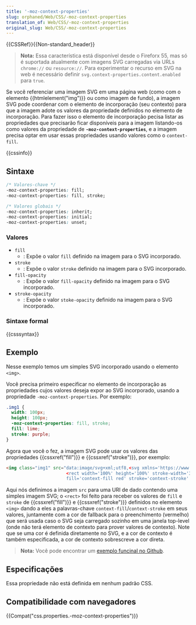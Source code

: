 ```yaml
---
title: '-moz-context-properties'
slug: orphaned/Web/CSS/-moz-context-properties
translation_of: Web/CSS/-moz-context-properties
original_slug: Web/CSS/-moz-context-properties
---
```

{{CSSRef}}{{Non-standard_header}}

> **Nota:** Essa característica está disponível desde o Fireforx 55, mas só é suportada atualmente com imagens SVG carregadas via URLs `chrome://` ou `resource://`. Para experimentar o recurso em SVG na web é necessário definir `svg.context-properties.content.enabled` para `true`.

Se você referenciar uma imagem SVG em uma página web (como com o elemento {{htmlelement("img")}} ou como imagem de fundo), a imagem SVG pode coordenar com o elemento de incorporação (seu contexto) para que a imagem adote os valores da propriedade definidos no elemento de incorporação. Para fazer isso o elemento de incorporação pecisa listar as propriedades que precisarão ficar disponíveis para a imagem listando-os como valores da propriedade de **`-moz-context-properties`**, e a imagem precisa optar em usar essas propriedades usando valores como o `context-fill`.

{{cssinfo}}

## Sintaxe

```css
/* Valores-chave */
-moz-context-properties: fill;
-moz-context-properties: fill, stroke;

/* Valores globais */
-moz-context-properties: inherit;
-moz-context-properties: initial;
-moz-context-properties: unset;
```

### Valores

- `fill`
  - : Expõe o valor `fill` definido na imagem para o SVG incorporado.
- `stroke`
  - : Expõe o valor `stroke` definido na imagem para o SVG incorporado.
- `fill-opacity`
  - : Expõe o valor `fill-opacity` definido na imagem para o SVG incorporado.
- `stroke-opacity`
  - : Expõe o valor `stoke-opacity` definido na imagem para o SVG incorporado.

### Sintaxe formal

{{csssyntax}}

## Exemplo

Nesse exemplo temos um simples SVG incorporado usando o elemento `<img>`.

Você precisa primeiro especificar no elemento de incorporação as propriedades cujos valores deseja expor ao SVG incorporado, usando a propriedade `-moz-context-properties`. Por exemplo:

```css
.img1 {
  width: 100px;
  height: 100px;
  -moz-context-properties: fill, stroke;
  fill: lime;
  stroke: purple;
}
```

Agora que você o fez, a imagem SVG pode usar os valores das propriedades {{cssxref("fill")}} e {{cssxref("stroke")}}, por exemplo:

```html
<img class="img1" src="data:image/svg+xml;utf8,<svg xmlns='https://www.w3.org/2000/svg'>
                       <rect width='100%' height='100%' stroke-width='30px'
                       fill='context-fill red' stroke='context-stroke' fill-opacity='0.5'/></svg>">
```

Aqui nós definimos a imagem `src` para uma URI de dado contendo uma simples imagem SVG; o `<rect>` foi feito para receber os valores de `fill` e `stroke` de {{cssxref("fill")}} e {{cssxref("stroke")}} definidos no elemento `<img>` dando a eles a palavras-chave `context-fill`/`context-stroke` em seus valores, juntamente com a cor de fallback para o preenchimento (vermelho) que será usada caso o SVG seja carregado sozinho em uma janela top-level (onde não terá elemento de contexto para prover valores de contexto). Note que se uma cor é definida diretamente no SVG, e a cor de contexto é também especificada, a cor de contexto sobrescreve a cor direta.

> **Nota:** Você pode encontrar um [exemplo funcinal no Github](https://mdn.github.io/css-examples/moz-context-properties/).

## Especificações

Essa propriedade não está definida em nenhum padrão CSS.

## Compatibilidade com navegadores

{{Compat("css.properties.-moz-context-properties")}}
